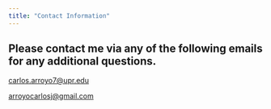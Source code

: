 ```yaml
---
title: "Contact Information"
---
```


## Please contact me via any of the following emails for any additional questions.

carlos.arroyo7@upr.edu

arroyocarlosj@gmail.com

